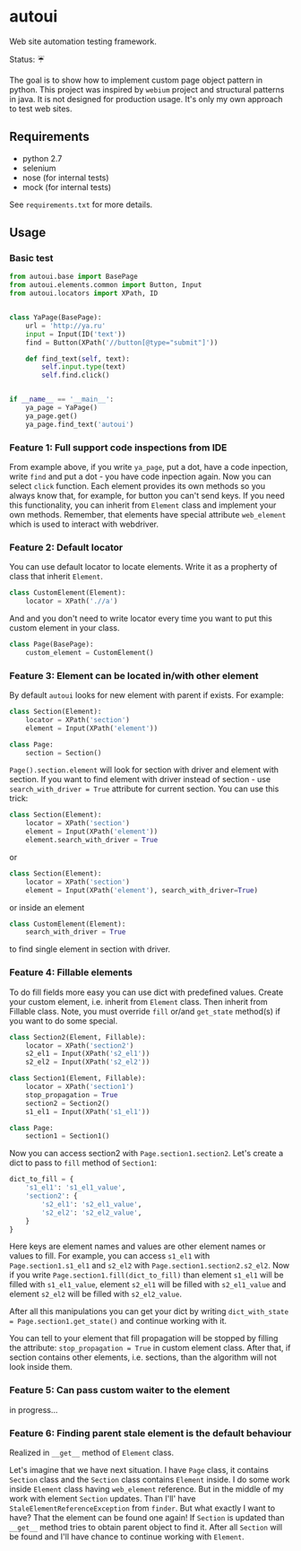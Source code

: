 # autoui
Web site automation testing framework.

Status: :umbrella:

The goal is to show how to implement custom page object pattern in python. 
This project was inspired by `webium` project and structural patterns in java.
It is not designed for production usage. It's only my own approach to test web sites.

## Requirements
- python 2.7
- selenium
- nose (for internal tests)
- mock (for internal tests)

See `requirements.txt` for more details.

## Usage
### Basic test
```python
from autoui.base import BasePage
from autoui.elements.common import Button, Input
from autoui.locators import XPath, ID


class YaPage(BasePage):
    url = 'http://ya.ru'
    input = Input(ID('text'))
    find = Button(XPath('//button[@type="submit"]'))

    def find_text(self, text):
        self.input.type(text)
        self.find.click()


if __name__ == '__main__':
    ya_page = YaPage()
    ya_page.get()
    ya_page.find_text('autoui')
```

### Feature 1: Full support code inspections from IDE
From example above, if you write `ya_page`, put a dot, have a code inpection, 
write `find` and put a dot - you have code inpection again. Now you can select 
`click` function. Each element provides its own methods so you always know 
that, for example, for button you can't send keys. If you need this functionality, 
you can inherit from `Element` class and implement your own methods. Remember, 
that elements have special attribute `web_element` which is used to interact with 
webdriver.

### Feature 2: Default locator
You can use default locator to locate elements. Write it as a propherty of class that inherit `Element`.
```python
class CustomElement(Element):
    locator = XPath('.//a')
```
And and you don't need to write locator every time you want to put this custom element in your class.
```python
class Page(BasePage):
    custom_element = CustomElement()
```

### Feature 3: Element can be located in/with other element
By default `autoui` looks for new element with parent if exists.
For example:
```python
class Section(Element):
    locator = XPath('section')
    element = Input(XPath('element'))

class Page:
    section = Section()
```
`Page().section.element` will look for section with driver and element with section.
If you want to find element with driver instead of section - use
`search_with_driver = True` attribute for current section. You can use this trick:
```python
class Section(Element):
    locator = XPath('section')
    element = Input(XPath('element'))
    element.search_with_driver = True
```
or
```python
class Section(Element):
    locator = XPath('section')
    element = Input(XPath('element'), search_with_driver=True)
```
or inside an element
```python
class CustomElement(Element):
    search_with_driver = True
```
to find single element in section with driver.


### Feature 4: Fillable elements
To do fill fields more easy you can use dict with predefined values.
Create your custom element, i.e. inherit from `Element` class.
Then inherit from Fillable class.
Note, you must override `fill` or/and `get_state` method(s)
if you want to do some special.

```python
class Section2(Element, Fillable):
    locator = XPath('section2')
    s2_el1 = Input(XPath('s2_el1'))
    s2_el2 = Input(XPath('s2_el2'))

class Section1(Element, Fillable):
    locator = XPath('section1')
    stop_propagation = True
    section2 = Section2()
    s1_el1 = Input(XPath('s1_el1'))

class Page:
    section1 = Section1()
```

Now you can access section2 with `Page.section1.section2`.
Let's create a dict to pass to `fill` method of `Section1`:

```python
dict_to_fill = {
    's1_el1': 's1_el1_value',
    'section2': {
        's2_el1': 's2_el1_value',
        's2_el2': 's2_el2_value',
    }
}
```

Here keys are element names and values are other element names or values to fill.
For example, you can access `s1_el1` with `Page.section1.s1_el1`
and `s2_el2` with `Page.section1.section2.s2_el2`.
Now if you write `Page.section1.fill(dict_to_fill)` than
element `s1_el1` will be filled with `s1_el1_value`,
element `s2_el1` will be filled with `s2_el1_value` and
element `s2_el2` will be filled with `s2_el2_value`.

After all this manipulations you can get your dict by writing
`dict_with_state = Page.section1.get_state()` and continue working with it.

You can tell to your element that fill propagation will be stopped
by filling the attribute: `stop_propagation = True` in custom element class.
After that, if section contains other elements, i.e. sections,
than the algorithm will not look inside them.

### Feature 5: Can pass custom waiter to the element
in progress...

### Feature 6: Finding parent stale element is the default behaviour

Realized in `__get__` method of `Element` class.

Let's imagine that we have next situation.
I have `Page` class, it contains `Section` class
and the `Section` class contains `Element` inside.
I do some work inside `Element` class having `web_element` reference.
But in the middle of my work with element `Section` updates.
Than I'll' have `StaleElementReferenceException` from `finder`.
But what exactly I want to have? That the element can be found one again!
If `Section` is updated than `__get__` method tries to obtain parent object
to find it. After all `Section` will be found and I'll have chance to continue
working with `Element`.
